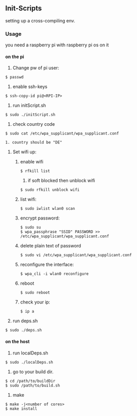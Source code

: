 ## Init-Scripts
setting up a cross-compiling env.

### Usage
you need a raspberry pi with raspberry pi os on it

#### on the pi
1. Change pw of pi user:
```
$ passwd 
```

1. enable ssh-keys
```
$ ssh-copy-id pi@<RPI-IP>
```

1. run initScript.sh
```
$ sudo ./initScript.sh
```

1. check country code
```
$ sudo cat /etc/wpa_supplicant/wpa_supplicant.conf
```
    1. country should be "DE"

1. Set wifi up:
    1. enable wifi
        ```
        $ rfkill list 
        ```
        1. if soft blocked then unblock wifi
        ```
        $ sudo rfkill unblock wifi
        ```

    1. list wifi: 
        ```
        $ sudo iwlist wlan0 scan 
        ```

    1. encrypt password: 
        ```
        $ sudo su
        $ wpa_passphrase "SSID" PASSWORD >> /etc/wpa_supplicant/wpa_supplicant.conf
        ```

    1. delete plain text of password
        ```
        $ sudo vi /etc/wpa_supplicant/wpa_supplicant.conf
        ```
 
    1. reconfigure the interface: 
        ```
        $ wpa_cli -i wlan0 reconfigure
        ```

    1. reboot
        ```
        $ sudo reboot
        ```

    1. check your ip: 
        ```
        $ ip a 

        ```

1. run deps.sh
```
$ sudo ./deps.sh

```

#### on the host 
1. run localDeps.sh
```
$ sudo ./localDeps.sh
```

1. go to your build dir.
```
$ cd /path/to/buildDir
$ sudo /path/to/build.sh
```

1. make
```
$ make -j<number of cores>
$ make install
```







